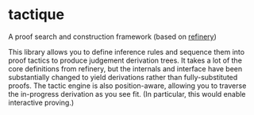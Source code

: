 # tactique

A proof search and construction framework (based on [refinery](https://hackage.haskell.org/package/refinery))

This library allows you to define inference rules and sequence them into proof tactics to produce judgement derivation trees. It takes a lot of the core definitions from refinery, but the internals and interface have been substantially changed to yield derivations rather than fully-substituted proofs. The tactic engine is also position-aware, allowing you to traverse the in-progress derivation as you see fit. (In particular, this would enable interactive proving.)

